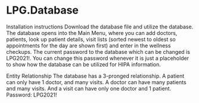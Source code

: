 # LPG.Database

Installation instructions
Download the database file and utilize the database. The database opens into the Main Menu, where you can add doctors, patients, look up patient details, visit lists (sorted newest to oldest so appointments for the day are shown first) and enter in the wellness checkups. The current password to the database which can be changed is LPG2021!. You can change this password whenever it is just a placeholder to show how the database can be utilized for HIPA information.

Entity Relationship 
The database has a 3-pronged relationship. A patient can only have 1 doctor, and many visits. A doctor can have many patients and many visits. And a visit can have only one doctor and 1 patient.
Password:
LPG2021!

